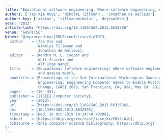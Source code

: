 ```yaml
---
title: "Educational software engineering: Where software engineering, education, and gaming meet"
authors: ['Tao Xie 0001', 'Nikolai Tillmann', 'Jonathan de Halleux']
authors-key: ['xietao', 'tillmannnikolai', 'dejonathan']
year: "2013"
article-link: "https://doi.org/10.1109/GAS.2013.6632588"
venue: "GAS@ICSE"
bibex: "@inproceedings{DBLP:conf/icse/XieTH13,
  author    = {Tao Xie and
               Nikolai Tillmann and
               Jonathan de Halleux},
  editor    = {Kendra M. L. Cooper and
               Walt Scacchi and
               Alf Inge Wang},
  title     = {Educational software engineering: where software engineering, education,
               and gaming meet},
  booktitle = {Proceedings of the 3rd International Workshop on Games and Software
               Engineering: Engineering Computer Games to Enable Positive, Progressive
               Change, {GAS} 2013, San Francisco, CA, USA, May 18, 2013},
  pages     = {36--39},
  publisher = {{IEEE} Computer Society},
  year      = {2013},
  url       = {https://doi.org/10.1109/GAS.2013.6632588},
  doi       = {10.1109/GAS.2013.6632588},
  timestamp = {Wed, 16 Oct 2019 14:14:49 +0200},
  biburl    = {https://dblp.org/rec/conf/icse/XieTH13.bib},
  bibsource = {dblp computer science bibliography, https://dblp.org}
}"
---
```

